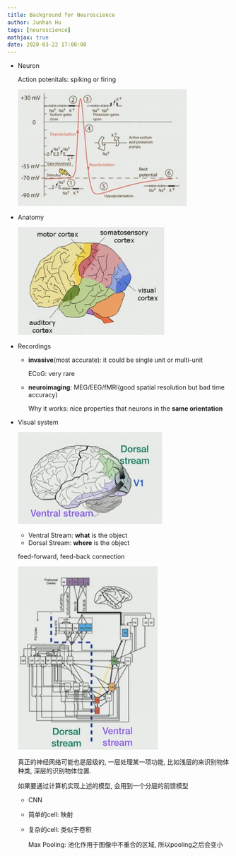 ```yaml
---
title: Background for Neuroscience
author: Junhan Hu
tags: [neuroscience]
mathjax: true
date: 2020-03-22 17:00:00
---
```


* Neuron 

  Action potenitals: spiking or firing

  ![image-20200322163123664](https://raw.githubusercontent.com/hujunhan/cloudimage/master/img/20200328184546.png)

* Anatomy

  ![image-20200322163256644](https://raw.githubusercontent.com/hujunhan/cloudimage/master/img/20200328184555.png)

* Recordings

  * **invasive**(most accurate): it could be single unit or multi-unit

    ECoG: very rare

  * **neuroimaging**: MEG/EEG/fMRI(good spatial resolution but bad time accuracy)

    Why it works: nice properties that neurons in the **same orientation**

* Visual system

  ![image-20200322164400363](https://raw.githubusercontent.com/hujunhan/cloudimage/master/img/20200328184603.png)

  * Ventral Stream: **what** is the object
  * Dorsal Stream: **where** is the object

  feed-forward, feed-back connection

  ![image-20200322164604869](https://raw.githubusercontent.com/hujunhan/cloudimage/master/img/20200328184610.png)

  真正的神经网络可能也是层级的, 一层处理某一项功能, 比如浅层的来识别物体种类, 深层的识别物体位置.

  如果要通过计算机实现上述的模型, 会用到一个分层的前馈模型

  * CNN

  * 简单的cell: 映射

  * 复杂的cell: 类似于卷积

    Max Pooling: 池化作用于图像中不重合的区域, 所以pooling之后会变小